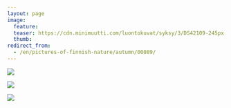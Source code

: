 ```yaml
---
layout: page
image:
  feature:
  teaser: https://cdn.minimuutti.com/luontokuvat/syksy/3/DS42109-245px.jpg
  thumb:
redirect_from:
  - /en/pictures-of-finnish-nature/autumn/00089/
---
```


![](https://cdn.minimuutti.com/luontokuvat/syksy/3/DS42120-800px.jpg)

![](https://cdn.minimuutti.com/luontokuvat/syksy/3/DS42107-800px.jpg)

![](https://cdn.minimuutti.com/luontokuvat/syksy/3/DS42109-800px.jpg)
